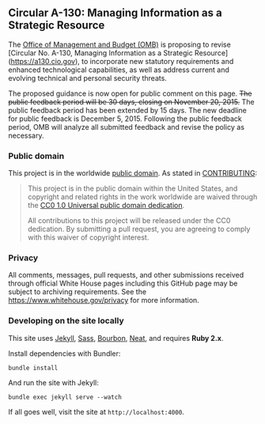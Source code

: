 ## Circular A-130: Managing Information as a Strategic Resource

The [Office of Management and Budget (OMB)](https://www.whitehouse.gov/omb/) is proposing to revise [Circular No. A-130, Managing Information as a Strategic Resource] (https://a130.cio.gov), to incorporate new statutory requirements and enhanced technological capabilities, as well as address current and evolving technical and personal security threats.

The proposed guidance is now open for public comment on this page. ~~The public feedback period will be 30 days, closing on November 20, 2015.~~ The public feedback period has been extended by 15 days. The new deadline for public feedback is December 5, 2015. Following the public feedback period, OMB will analyze all submitted feedback and revise the policy as necessary.

### Public domain

This project is in the worldwide [public domain](LICENSE.md). As stated in [CONTRIBUTING](CONTRIBUTING.md):

> This project is in the public domain within the United States, and copyright and related rights in the work worldwide are waived through the [CC0 1.0 Universal public domain dedication](https://creativecommons.org/publicdomain/zero/1.0/).
>
> All contributions to this project will be released under the CC0 dedication. By submitting a pull request, you are agreeing to comply with this waiver of copyright interest.

### Privacy

All comments, messages, pull requests, and other submissions received through official White House pages including this GitHub page may be subject to archiving requirements. See the https://www.whitehouse.gov/privacy for more information.

### Developing on the site locally

This site uses [Jekyll](http://jekyllrb.com), [Sass](http://sass-lang.com), [Bourbon](http://bourbon.io), [Neat](http://neat.bourbon.io), and requires **Ruby 2.x**.

Install dependencies with Bundler:

```
bundle install
```

And run the site with Jekyll:

```
bundle exec jekyll serve --watch
```

If all goes well, visit the site at `http://localhost:4000`.
